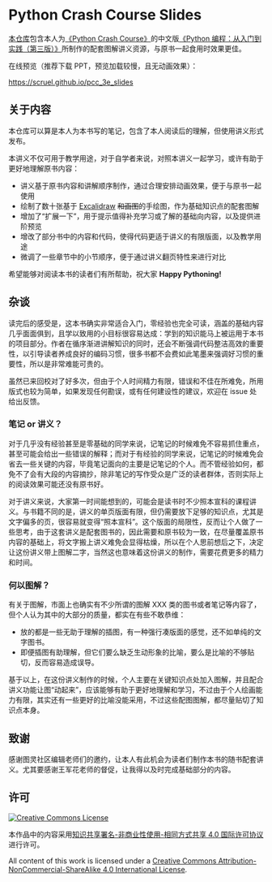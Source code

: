 # Python Crash Course Slides

[本仓库][repo]包含本人为[《Python Crash Course》][pcc_en]的中文版[《Python 编程：从入门到实践（第三版）》][pcc]所制作的配套图解讲义资源，与原书一起食用时效果更佳。




在线预览（推荐下载 PPT，预览加载较慢，且无动画效果）：

https://scruel.github.io/pcc_3e_slides



## 关于内容

本仓库可以算是本人为本书写的笔记，包含了本人阅读后的理解，但使用讲义形式发布。

本讲义不仅可用于教学用途，对于自学者来说，对照本讲义一起学习，或许有助于更好地理解原书内容：

- 讲义基于原书内容和讲解顺序制作，通过合理安排动画效果，便于与原书一起使用
- 绘制了数十张基于 [Excalidraw][excalidraw] ~~和画图~~的手绘图，作为基础知识点的配套图解
- 增加了“扩展一下”，用于提示值得补充学习或了解的基础向内容，以及提供进阶预览
- 增改了部分书中的内容和代码，使得代码更适于讲义的有限版面，以及教学用途
- 微调了一些章节中的小节顺序，便于通过讲义翻页特性来进行对比

希望能够对阅读本书的读者们有所帮助，祝大家 **Happy Pythoning!**



## 杂谈

读完后的感受是，这本书确实非常适合入门，零经验也完全可读，涵盖的基础内容几乎面面俱到，且学以致用的小目标很容易达成：学到的知识能马上被运用于本书的项目部分。作者在循序渐进讲解知识的同时，还会不断强调代码整洁高效的重要性，以引导读者养成良好的编码习惯，很多书都不会费如此笔墨来强调好习惯的重要性，所以是非常难能可贵的。

虽然已来回校对了好多次，但由于个人时间精力有限，错误和不佳在所难免，所用版式也较为简单，如果发现任何勘误，或有任何建设性的建议，欢迎在 issue 处给出反馈。

### 笔记 or 讲义？

对于几乎没有经验甚至是零基础的同学来说，记笔记的时候难免不容易抓住重点，甚至可能会给出一些错误的解释；而对于有经验的同学来说，记笔记的时候难免会省去一些关键的内容，毕竟笔记面向的主要是记笔记的个人。而不管经验如何，都免不了会有大段的内容摘抄，除非笔记的写作受众是广泛的读者群体，否则实际上的阅读效果可能还没有原书好。

对于讲义来说，大家第一时间能想到的，可能会是读书时不少照本宣科的课程讲义。与书籍不同的是，讲义的单页版面有限，但仍需要放下足够的知识点，尤其是文字偏多的页，很容易就变得“照本宣科”。这个版面的局限性，反而让个人做了一些思考，由于这套讲义是配套图书的，因此需要和原书较为一致，在尽量覆盖原书内容的基础上，将文字搬上讲义难免会显得枯燥，所以在个人思前想后之下，决定让这份讲义带上图解二字，当然这也意味着这份讲义的制作，需要花费更多的精力和时间。

### 何以图解？

有关于图解，市面上也确实有不少所谓的图解 XXX 类的图书或者笔记等内容了，但个人认为其中的大部分的质量，都实在有些不敢恭维：

- 放的都是一些无助于理解的插图，有一种强行凑版面的感觉，还不如单纯的文字图书。
- 即便插图有助理解，但它们要么缺乏生动形象的比喻，要么是比喻的不够贴切，反而容易造成误导。

基于以上，在这份讲义制作的时候，个人主要在关键知识点处加入图解，并且配合讲义功能让图“动起来”，应该能够有助于更好地理解和学习，不过由于个人绘画能力有限，其实还有一些更好的比喻没能采用，不过这些配图图解，都尽量贴切了知识点本身。



## 致谢

感谢图灵社区编辑老师们的邀约，让本人有此机会为读者们制作本书的随书配套讲义。尤其要感谢王军花老师的督促，让我得以及时完成基础部分的内容。



## 许可

[![Creative Commons License](https://i.creativecommons.org/l/by-nc-sa/4.0/88x31.png)][license]

本作品中的内容采用[知识共享署名-非商业性使用-相同方式共享 4.0 国际许可协议][license]进行许可。

All content of this work is licensed under a [Creative Commons Attribution-NonCommercial-ShareAlike 4.0 International License][license_en].



[repo]: https://github.com/scruel/pcc_3e_slides
[pcc_en]: https://ehmatthes.github.io/pcc_3e
[pcc]: https://www.ituring.com.cn/book/3038
[excalidraw]: https://excalidraw.com
[license]: https://creativecommons.org/licenses/by-nc-sa/4.0/deed.zh
[license_en]: https://creativecommons.org/licenses/by-nc-sa/4.0/deed.en
